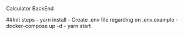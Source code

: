 Calculator BackEnd

##Init steps
    - yarn install
    - Create .env file regarding on .env.example
    - docker-compose up -d
    - yarn start 
